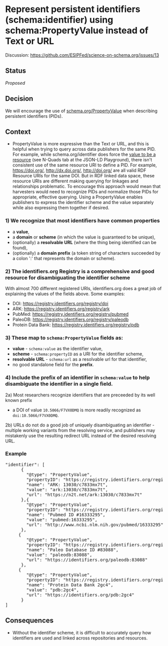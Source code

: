 # Represent persistent identifiers (schema:identifier) using schema:PropertyValue instead of Text or URL #

Discussion: https://github.com/ESIPFed/science-on-schema.org/issues/13

## Status ##
_Proposed_

## Decision ##
We will encourage the use of [schema.org/PropertyValue](https://schema.org/PropertyValue) when describing persistent identifiers (PIDs).

## Context ##
* PropertyValue is more expressive than the Text or URL, and this is helpful when trying to query across data publishers for the same PID. 
For example, while schema.org/identifier does force the [value to be a resource](https://json-ld.org/playground/#startTab=tab-nquads&json-ld=%7B%22%40context%22%3A%22http%3A%2F%2Fschema.org%2F%22%2C%22%40type%22%3A%22Dataset%22%2C%22name%22%3A%22Test%20Dataset%22%2C%22identifier%22%3A%22https%3A%2F%2Fdoi.org%2F10.1234%2F56789%22%7D&frame=%7B%7D&context=%7B%7D) (see N-Quads tab at the JSON-LD Playground), there isn't consistent use of the same resource URI to define a PID. For example, https://doi.org/<value>, http://dx.doi.org/<value>, http://doi.org/<value> are all valid RDF Resource URIs for the same DOI. But in RDF linked data space, these resource URIs are different making querying for linkages and relationships problematic. To encourage this approach would mean that harvesters would need to recognize PIDs and normalize those PIDs for appropriate, effective querying.
Using a PropertyValue enables publishers to express the identifier scheme and the value separately while also expressing them together if desired.

### 1) We recognize that most identifiers have common properties ###

- a **value**, 
- a **domain** or **scheme** (in which the value is guaranteed to be unique),
- (optionally) a **resolvable URL** (where the thing being identified can be found),
- (optionally) a **domain prefix** (a token string of characters succeeded by a colon ':' that represents the domain or scheme).

### 2) The identifiers.org Registry is a comprehensive and good resource for disambiguating the identifier scheme ###

With almost 700 different registered URIs, identifiers.org does a great job of explaining the values of the fields above. Some examples:

- DOI: https://registry.identifiers.org/registry/doi
- ARK: https://registry.identifiers.org/registry/ark
- PubMed: https://registry.identifiers.org/registry/pubmed
- PaleoDB: https://registry.identifiers.org/registry/paleodb
- Protein Data Bank: https://registry.identifiers.org/registry/pdb

### 3) These map to `schema:PropertyValue` fields as:

- **value** - `schema:value` as the identifier value, 
- **scheme** - `schema:propertyID` as a URI for the identifier scheme,
- **resolvable URL** - `schema:url` as a resolvable url for that identifier,
- no good standalone field for the **prefix**.

### 4) Include the **prefix** of an identifier in `schema:value` to help disambiguate the identifier in a single field. ###

2a) Most researchers recognize identifiers that are preceeded by its well known prefix
- a DOI of value `10.5066/F7VX0DMQ` is more readily recognized as `doi:10.5066/F7VX0DMQ`. 

2b) URLs do not do a good job of uniquely disambiguating an identifier - multiple working variants from the resolving service, and publishers may mistakenly use the resulting redirect URL instead of the desired resolving URL.

### Example ###

<pre>
"identifier": [
      {
        "@type": "PropertyValue",
        "propertyID": "https://registry.identifiers.org/registry/ark",
        "name": "ARK: 13030/c7833mx7t",
        "value": "ark:13030/c7833mx7t",
        "url": "https://n2t.net/ark:13030/c7833mx7t"
      },{
        "@type": "PropertyValue",
        "propertyID": "https://registry.identifiers.org/registry/pubmed",
        "name": "Pubmed ID #16333295",
        "value": "pubmed:16333295",
        "url": "http://www.ncbi.nlm.nih.gov/pubmed/16333295"
      },
     {
        "@type": "PropertyValue",
        "propertyID": "https://registry.identifiers.org/registry/paleodb",
        "name": "Paleo Database ID #83088",
        "value": "paleodb:83088",
        "url": "https://identifiers.org/paleodb:83088"
      },
     {
        "@type": "PropertyValue",
        "propertyID": "https://registry.identifiers.org/registry/pdb",
        "name": "Protein Data Bank 2gc4",
        "value": "pdb:2gc4",
        "url": "https://identifiers.org/pdb:2gc4"
      }
]
</pre>

## Consequences ##
* Without the identifier scheme, it is difficult to accurately query how identifiers are used and linked across repositories and resources.


